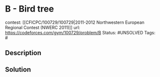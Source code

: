 # B - Bird tree

contest: [[CFICPC/100729/100729|2011-2012 Northwestern European Regional Contest (NWERC 2011)]]
url: https://codeforces.com/gym/100729/problem/B
Status: #UNSOLVED
Tags: #

## Description

## Solution

